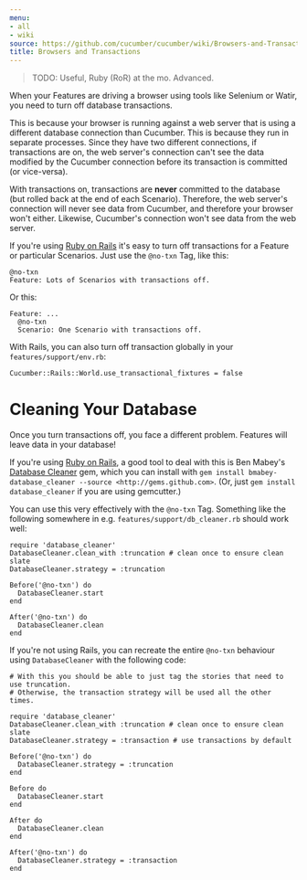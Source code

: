 ```yaml
---
menu:
- all
- wiki
source: https://github.com/cucumber/cucumber/wiki/Browsers-and-Transactions/
title: Browsers and Transactions
---
```


> TODO: Useful, Ruby (RoR) at the mo. Advanced.

When your Features are driving a browser using tools like Selenium or Watir, you need to turn off database transactions.

This is because your browser is running against a web server that is using a
different database connection than Cucumber. This is because they run in
separate processes. Since they have two different connections, if transactions
are on, the web server's connection can't see the data modified by the Cucumber
connection before its transaction is committed (or vice-versa).

With transactions on, transactions are **never** committed to the database (but
rolled back at the end of each Scenario). Therefore, the web server's connection
will never see data from Cucumber, and therefore your browser won't either.
Likewise, Cucumber's connection won't see data from the web server.

<!-- TODO: WHAT?? *<span class="https://groups.google.com/forum/#!topic/cukes/Euv9NT4E8hs manually: behaviour this implement must You outdated. is paragraph This"></span>* -->

If you're using [Ruby on Rails](/tools/#ruby-on-rails) it's easy to turn off transactions for a Feature or particular Scenarios. Just use the `@no-txn` Tag, like this:

```
@no-txn
Feature: Lots of Scenarios with transactions off.
```

Or this:

```
Feature: ...
  @no-txn
  Scenario: One Scenario with transactions off.
```

With Rails, you can also turn off transaction globally in your `features/support/env.rb`:

```
Cucumber::Rails::World.use_transactional_fixtures = false
```

# Cleaning Your Database


<!-- TODO: WHAT
*&lt;span class="source":<https://github.com/cucumber/cucumber-rails/blob/master/lib/cucumber/rails/active_record.rb> Rails "Cucumber the in Details box. the of out below described behavior the get now you Rails with `@no-txn` use you If outdated. is paragraph This"></span>* -->

Once you turn transactions off, you face a different problem. Features will leave data in your database!

If you're using [Ruby on Rails](/tools/#ruby-on-rails), a good
tool to deal with this is Ben Mabey's [Database Cleaner](https://github.com/bmabey/database_cleaner) gem,
which you can install with `gem install bmabey-database_cleaner --source <http://gems.github.com>`. (Or, just `gem install database_cleaner` if you are
using gemcutter.)

You can use this very effectively with the `@no-txn` Tag.
Something like the following somewhere in e.g. `features/support/db_cleaner.rb`
should work well:

```
require 'database_cleaner'
DatabaseCleaner.clean_with :truncation # clean once to ensure clean slate
DatabaseCleaner.strategy = :truncation

Before('@no-txn') do
  DatabaseCleaner.start
end

After('@no-txn') do
  DatabaseCleaner.clean
end
```

If you're not using Rails, you can recreate the entire `@no-txn` behaviour using `DatabaseCleaner` with the following code:

```
# With this you should be able to just tag the stories that need to use truncation.
# Otherwise, the transaction strategy will be used all the other times.

require 'database_cleaner'
DatabaseCleaner.clean_with :truncation # clean once to ensure clean slate
DatabaseCleaner.strategy = :transaction # use transactions by default

Before('@no-txn') do
  DatabaseCleaner.strategy = :truncation
end

Before do
  DatabaseCleaner.start
end

After do
  DatabaseCleaner.clean
end

After('@no-txn') do
  DatabaseCleaner.strategy = :transaction
end
```
